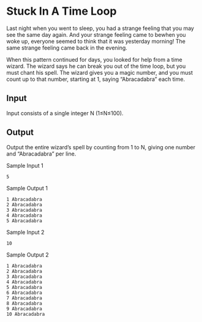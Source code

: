 
# Stuck In A Time Loop

Last night when you went to sleep, you had a strange feeling that you may see the same day again. And your strange feeling came to bewhen you woke up, everyone seemed to think that it was yesterday morning! The same strange feeling came back in the evening.

When this pattern continued for days, you looked for help from a time wizard. The wizard says he can break you out of the time loop, but you must chant his spell. The wizard gives you a magic number, and you must count up to that number, starting at 1, saying “Abracadabra” each time.

## Input
Input consists of a single integer N (1≤N≤100).

## Output
Output the entire wizard’s spell by counting from 1
to N, giving one number and “Abracadabra” per line.

Sample Input 1
```
5
```
Sample Output 1
```
1 Abracadabra
2 Abracadabra
3 Abracadabra
4 Abracadabra
5 Abracadabra
```

Sample Input 2
```
10
```
Sample Output 2	
```
1 Abracadabra
2 Abracadabra
3 Abracadabra
4 Abracadabra
5 Abracadabra
6 Abracadabra
7 Abracadabra
8 Abracadabra
9 Abracadabra
10 Abracadabra
```

